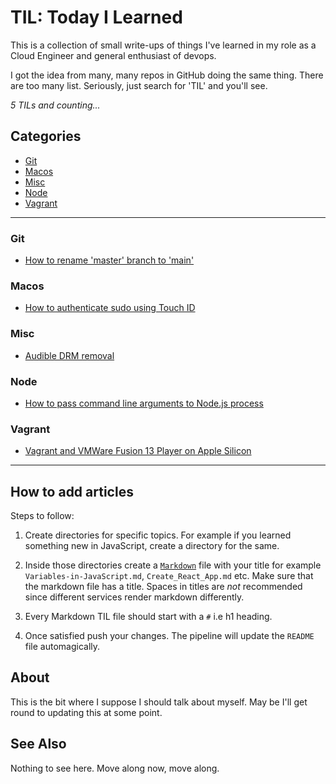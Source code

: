 # TIL: Today I Learned

This is a collection of small write-ups of things I've learned in my role as a Cloud Engineer and
general enthusiast of devops.

I got the idea from many, many repos in GitHub doing the same thing. There are too many list.
Seriously, just search for 'TIL' and you'll see.


_5 TILs and counting..._


## Categories


- [Git](#git)
- [Macos](#macos)
- [Misc](#misc)
- [Node](#node)
- [Vagrant](#vagrant)


---


### Git


- [How to rename 'master' branch to 'main'](./docs/git/how-to-rename-master-branch-to-main.md)


### Macos


- [How to authenticate sudo using Touch ID](./docs/macos/how-to-authenticate-sudo-using-touch-id.md)


### Misc


- [Audible DRM removal](./docs/misc/audible-drm-removal.md)


### Node


- [How to pass command line arguments to Node.js process](./docs/node/pass-command-line-agruments-to-node.md)


### Vagrant


- [Vagrant and VMWare Fusion 13 Player on Apple Silicon](./docs/vagrant/vagrant-and-vmware-fusion-13-player-on-apple-silicon.md)


---


## How to add articles

Steps to follow:

1. Create directories for specific topics. For example if you learned something new in JavaScript,
   create a directory for the same.

2. Inside those directories create a [`Markdown`](https://www.markdownguide.org/basic-syntax/)
	 file with your title for example `Variables-in-JavaScript.md`,
	 `Create_React_App.md` etc. Make sure that the markdown file has a title.
	 Spaces in titles are _not_ recommended since different services render
	 markdown differently.

3. Every Markdown TIL file should start with a `#` i.e h1 heading.

4. Once satisfied push your changes. The pipeline will update the `README` file automagically.


## About

This is the bit where I suppose I should talk about myself. May be I'll get round to updating this
at some point.

## See Also

Nothing to see here. Move along now, move along.
